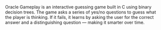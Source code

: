 Oracle Gameplay is an interactive guessing game built in C using binary decision trees. The game asks a series of yes/no questions to guess what the player is thinking. If it fails, it learns by asking the user for the correct answer and a distinguishing question — making it smarter over time.
